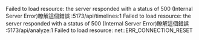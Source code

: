 Failed to load resource: the server responded with a status of 500 (Internal Server Error)瞭解這個錯誤
:5173/api/timelines:1  Failed to load resource: the server responded with a status of 500 (Internal Server Error)瞭解這個錯誤
:5173/api/analyze:1  Failed to load resource: net::ERR_CONNECTION_RESET